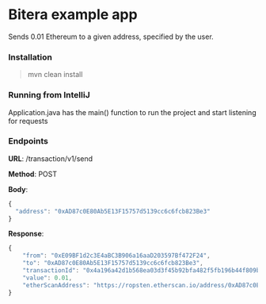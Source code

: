 # Bitera example app

Sends 0.01 Ethereum to a given address, specified by the user.

### Installation

> mvn clean install

### Running from IntelliJ

Application.java has the main() function to run the project and start listening for requests

### Endpoints

**URL**: /transaction/v1/send

**Method**: POST

**Body**:

```javascript
{
  "address": "0xAD87c0E80Ab5E13F15757d5139cc6c6fcb823Be3"
}
```

**Response**:

```javascript
{
    "from": "0xE09BF1d2c3E4aBC3B906a16aaD203597Bf472F24",
    "to": "0xAD87c0E80Ab5E13F15757d5139cc6c6fcb823Be3",
    "transactionId": "0x4a196a42d1b568ea03d3f45b92bfa482f5fb196b44f809b7fbd634bf84eb003b",
    "value": 0.01,
    "etherScanAddress": "https://ropsten.etherscan.io/address/0xAD87c0E80Ab5E13F15757d5139cc6c6fcb823Be3"
}
```

